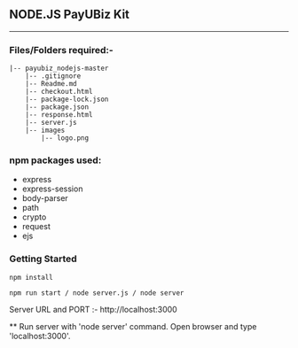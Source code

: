 ## NODE.JS PayUBiz Kit
----------------

### Files/Folders required:-
```
|-- payubiz_nodejs-master
    |-- .gitignore
    |-- Readme.md
    |-- checkout.html
    |-- package-lock.json
    |-- package.json
    |-- response.html
    |-- server.js
    |-- images
        |-- logo.png
```

### npm packages used:
- express
- express-session
- body-parser
- path
- crypto
- request
- ejs


### Getting Started
 ```
 npm install

 npm run start / node server.js / node server

 ```

Server URL and PORT :- http://localhost:3000

** Run server with 'node server' command. Open browser and type 'localhost:3000'.

